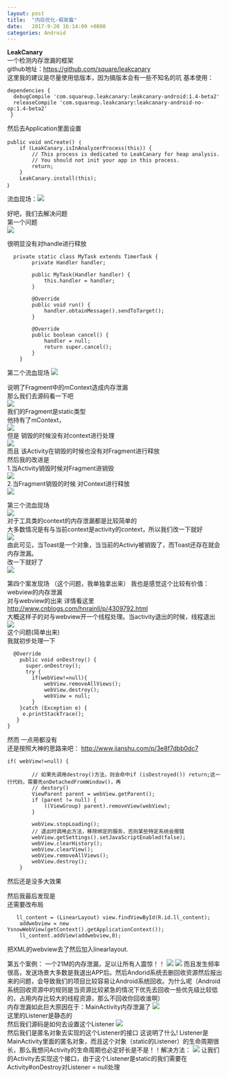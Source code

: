 ```yaml
---
layout: post
title:  "内存优化-框架篇"
date:   2017-9-20 16:14:09 +0800
categories: Android
---
```

**LeakCanary**  
一个检测内存泄漏的框架  
github地址：https://github.com/square/leakcanary  
这里我的建议是尽量使用低版本，因为搞版本会有一些不知名的坑
基本使用：

    dependencies {
      debugCompile 'com.squareup.leakcanary:leakcanary-android:1.4-beta2'
      releaseCompile 'com.squareup.leakcanary:leakcanary-android-no-op:1.4-beta2'
     }
    
然后去Application里面设置

    public void onCreate() ｛
		if (LeakCanary.isInAnalyzerProcess(this)) {
            // This process is dedicated to LeakCanary for heap analysis.
            // You should not init your app in this process.
            return;
        }
        LeakCanary.install(this);
    ｝

流血现场：![](https://i.imgur.com/sNZGyWt.png)

好吧，我们去解决问题  
第一个问题  
![](https://i.imgur.com/lPlDi6B.png)

很明显没有对handle进行释放  

      private static class MyTask extends TimerTask {
            private Handler handler;

            public MyTask(Handler handler) {
                this.handler = handler;
            }

            @Override
            public void run() {
                handler.obtainMessage().sendToTarget();
            }

            @Override
            public boolean cancel() {
                handler = null;
                return super.cancel();
            }
        }


第二个流血现场    ![](https://i.imgur.com/ASgTvdS.png)

说明了Fragment中的mContext造成内存泄漏  
那么我们去源码看一下吧  
![](https://i.imgur.com/KPE0RKG.png)  
我们的Fragment是static类型  
他持有了mContext，  
![](https://i.imgur.com/eDdp8DG.png)  
但是 销毁的时候没有对context进行处理      
![](https://i.imgur.com/KCfaEiE.png)  
而且 该Activity在销毁的时候也没有对Fragment进行释放  
然后我的改进是  
1.当Activity销毁时候对Fragment进销毁  
![](https://i.imgur.com/mKl936V.png)  
2.当Fragment销毁的时候 对Context进行释放  
![](https://i.imgur.com/jIwzIRB.png)  





第三个流血现场  
![](https://i.imgur.com/qOutGzk.png)  
对于工具类的context的内存泄漏都是比较简单的  
大多数情况是有与当前context是activity的context，所以我们改一下就好  
![](https://i.imgur.com/pB8012k.png)  
由此可见，当Toast是一个对象，当当前的Activiy被销毁了，而Toast还存在就会内存泄漏。  
改一下就好了    
![](https://i.imgur.com/pDKV8t3.png)  


第四个案发现场  （这个问题，我单独拿出来）
我也是感觉这个比较有价值：webview的内存泄漏  
对与webview的出来 详情看这里 http://www.cnblogs.com/hnrainll/p/4309792.html  
大概这样子的对与webview开一个线程处理。当activity退出的时候，线程退出  
![](https://i.imgur.com/i4gW5Ob.png)  
这个问题(简单出来)  
我就初步处理一下  
     
      @Override
        public void onDestroy() {
          super.onDestroy();
          try {
            if(webView!=null){
                webView.removeAllViews();
                webView.destroy();
                webView = null;
            }
        }catch (Exception e) {
         e.printStackTrace();
       }
    }
然而 一点用都没有  
还是按照大神的思路来吧：  http://www.jianshu.com/p/3e8f7dbb0dc7  
    
    if( webView!=null) {

            // 如果先调用destroy()方法，则会命中if (isDestroyed()) return;这一行代码，需要先onDetachedFromWindow()，再
            // destory()
            ViewParent parent = webView.getParent();
            if (parent != null) {
                ((ViewGroup) parent).removeView(webView);
            }

            webView.stopLoading();
            // 退出时调用此方法，移除绑定的服务，否则某些特定系统会报错
            webView.getSettings().setJavaScriptEnabled(false);
            webView.clearHistory();
            webView.clearView();
            webView.removeAllViews();
            webView.destroy();
        }

  然后还是没多大效果  

  然后我最后发现是  
  还需要改布局  
    
       ll_content = (LinearLayout) view.findViewById(R.id.ll_content);
        addwebview = new YsnowWebView(getContext().getApplicationContext());
        ll_content.addView(addwebview,0);

把XML的webview去了然后加入linearlayout.  


第五个案例：
一个21M的内存泄漏，足以让所有人震惊！！
![](https://i.imgur.com/QLRwAIU.png)
![](https://i.imgur.com/QGawhIF.png)
而且发生频率很高，发送场景大多数是我退出APP后。然后Andorid系统去删回收资源然后报出来的问题，会导致我们的项目比较容易让Android系统回收。为什么呢（Android系统回收资源中的规则是当资源比较紧急的情况下优先去回收一些优先级比较低的，占用内存比较大的线程资源，那么不回收你回收谁啊）  
内存泄漏如此巨大原因在于：MainActivity内存泄漏了
![](https://i.imgur.com/UqWLJ4f.png)  
这里的Listener是静态的  
然后我们源码是如何去设置这个Listener
![](https://i.imgur.com/NNa70il.png)  
然后我们是匿名对象去实现的这个Listener的接口
这说明了什么!
Listener是MainActivity里面的匿名对象，而且这个对象（static的Listener）的生命周期很长，那么我想问Activity的生命周期也必定好长是不是！！解决方法：
![](https://i.imgur.com/Eh4Iz6P.png)
让我们的Activity去实现这个接口，由于这个Listener是static的我们需要在Activity#onDestroy对Listener = null处理
